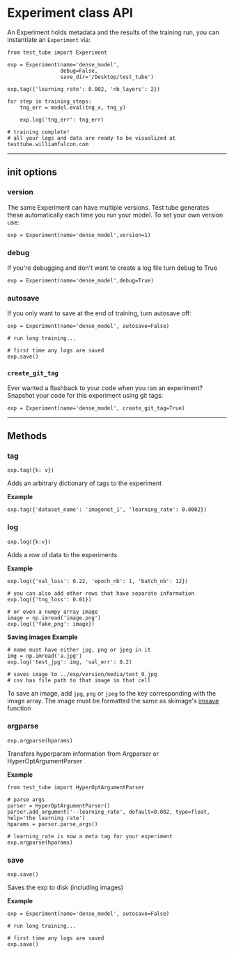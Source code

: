 # Experiment class API

An Experiment holds metadata and the results of the training run, you
can instantiate an `Experiment` via:

``` {.python}
from test_tube import Experiment

exp = Experiment(name='dense_model',
                 debug=False,
                 save_dir='/Desktop/test_tube')

exp.tag({'learning_rate': 0.002, 'nb_layers': 2})

for step in training_steps:
    tng_err = model.eval(tng_x, tng_y)

    exp.log('tng_err': tng_err)

# training complete!
# all your logs and data are ready to be visualized at testtube.williamfalcon.com
```

------------------------------------------------------------------------

## init options

### version

The same Experiment can have multiple versions. Test tube generates
these automatically each time you run your model. To set your own
version use:

``` {.python}
exp = Experiment(name='dense_model',version=1)
```

### debug

If you're debugging and don't want to create a log file turn debug to
True

``` {.python}
exp = Experiment(name='dense_model',debug=True)
```

### autosave

If you only want to save at the end of training, turn autosave off:

``` {.python}
exp = Experiment(name='dense_model', autosave=False)

# run long training...

# first time any logs are saved
exp.save()
```

### `create_git_tag`

Ever wanted a flashback to your code when you ran an experiment?
Snapshot your code for this experiment using git tags:

``` {.python}
exp = Experiment(name='dense_model', create_git_tag=True)
```

------------------------------------------------------------------------

## Methods

### tag

``` {.python}
exp.tag({k: v})
```

Adds an arbitrary dictionary of tags to the experiment

**Example**

``` {.python}
exp.tag({'dataset_name': 'imagenet_1', 'learning_rate': 0.0002})
```

### log

``` {.python}
exp.log({k:v})
```

Adds a row of data to the experiments

**Example**

``` {.python}
exp.log({'val_loss': 0.22, 'epoch_nb': 1, 'batch_nb': 12})

# you can also add other rows that have separate information
exp.log({'tng_loss': 0.01})

# or even a numpy array image
image = np.imread('image.png')
exp.log({'fake_png': image})
```

**Saving images Example**

``` {.python}
# name must have either jpg, png or jpeg in it
img = np.imread('a.jpg')
exp.log('test_jpg': img, 'val_err': 0.2)

# saves image to ../exp/version/media/test_0.jpg
# csv has file path to that image in that cell
```

To save an image, add `jpg`, `png` or `jpeg` to the key corresponding
with the image array. The image must be formatted the same as skimage's
[imsave](http://scikit-image.org/docs/dev/api/skimage.io.html#skimage.io.imsave)
function

### argparse

``` {.python}
exp.argparse(hparams)
```

Transfers hyperparam information from Argparser or
HyperOptArgumentParser

**Example**

``` {.python}
from test_tube import HyperOptArgumentParser

# parse args
parser = HyperOptArgumentParser()
parser.add_argument('--learning_rate', default=0.002, type=float, help='the learning rate')
hparams = parser.parse_args()

# learning_rate is now a meta tag for your experiment
exp.argparse(hparams)
```

### save

``` {.python}
exp.save()
```

Saves the exp to disk (including images)

**Example**

``` {.python}
exp = Experiment(name='dense_model', autosave=False)

# run long training...

# first time any logs are saved
exp.save()
```
